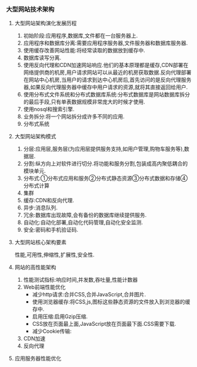 ### 大型网站技术架构

1. 大型网站架构演化发展历程

   1. 初始阶段:应用程序,数据库,文件都在一台服务器上.
   2. 应用程序和数据库分离:需要应用程序服务器,文件服务器和数据库服务器.
   3. 使用缓存改善网站性能:将经常读取的数据放到缓存中.
   4. 数据库读写分离.
   5. 使用反向代理和CDN加速网站响应.他们的基本原理都是缓存,CDN部署在网络提供商的机房,用户请求网站可以从最近的机房获取数据.反向代理部署在网站中心机房,当用户的请求到达中心机房后,首先访问的是反向代理服务器,如果反向代理服务器中缓存中用户请求的资源,就将其直接返回给用户.
   6. 使用分布式文件系统和分布式数据库系统:分布式数据库是网站数据库拆分的最后手段,只有单表数据规模非常庞大的时候才使用.
   7. 使用nosql和搜索引擎.
   8. 业务拆分:将一个网站拆分成许多不同的应用.
   9. 分布式系统

2. 大型网站架构模式

   1. 分层:应用层,服务层(为应用层提供服务支持,如用户管理,购物车服务等),数据层.
   2. 分割:纵方向上对软件进行切分.将功能和服务分割,包装成高内聚低耦合的模块单元.
   3. 分布式:①分布式应用和服务②分布式静态资源③分布式数据和存储④分布式计算
   4. 集群
   5. 缓存:CDN和反向代理.
   6. 异步:消息队列.
   7. 冗余:数据库出现故障,会有备份的数据库继续提供服务.
   8. 自动化:自动化部署,自动化代码管理,自动化安全监测.
   9. 安全:密码和手机验证码.

3. 大型网站核心架构要素

      性能,可用性,伸缩性,扩展性,安全性.

4. 网站的高性能架构

   1. 性能测试指标:响应时间,并发数,吞吐量,性能计数器
   2. Web前端性能优化
      - 减少http请求:合并CSS,合并JavaScript,合并图片.
      - 使用浏览器缓存:将CSS,js,图标这些静态资源的文件放入到浏览器的缓存中.
      - 启用压缩:启用Gzip压缩.
      - CSS放在页面最上面,JavaScript放在页面最下面.CSS需要下载.
      - 减少Cookie传输:
   3. CDN加速
   4. 反向代理

5. 应用服务器性能优化